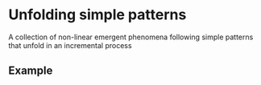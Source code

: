 # Unfolding simple patterns

A collection of non-linear emergent phenomena following simple patterns that unfold in an incremental process

## Example
